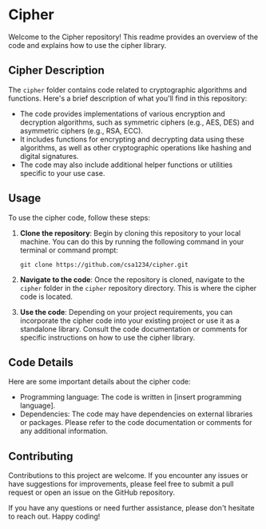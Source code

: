 # Cipher

Welcome to the Cipher repository! This readme provides an overview of the code and explains how to use the cipher library.

## Cipher Description

The `cipher` folder contains code related to cryptographic algorithms and functions. Here's a brief description of what you'll find in this repository:

- The code provides implementations of various encryption and decryption algorithms, such as symmetric ciphers (e.g., AES, DES) and asymmetric ciphers (e.g., RSA, ECC).
- It includes functions for encrypting and decrypting data using these algorithms, as well as other cryptographic operations like hashing and digital signatures.
- The code may also include additional helper functions or utilities specific to your use case.

## Usage

To use the cipher code, follow these steps:

1. **Clone the repository**: Begin by cloning this repository to your local machine. You can do this by running the following command in your terminal or command prompt:
   ```shell
   git clone https://github.com/csa1234/cipher.git
   ```

2. **Navigate to the code**: Once the repository is cloned, navigate to the `cipher` folder in the `cipher` repository directory. This is where the cipher code is located.

3. **Use the code**: Depending on your project requirements, you can incorporate the cipher code into your existing project or use it as a standalone library. Consult the code documentation or comments for specific instructions on how to use the cipher library.

## Code Details

Here are some important details about the cipher code:

- Programming language: The code is written in [insert programming language].
- Dependencies: The code may have dependencies on external libraries or packages. Please refer to the code documentation or comments for any additional information.

## Contributing

Contributions to this project are welcome. If you encounter any issues or have suggestions for improvements, please feel free to submit a pull request or open an issue on the GitHub repository.

If you have any questions or need further assistance, please don't hesitate to reach out. Happy coding!
